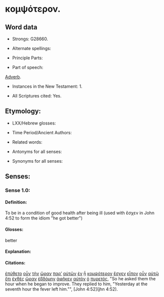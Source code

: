 # κομψότερον.

<!-- Status: S2=Needs2ndReview -->
<!-- Lexica used for edits: BDAG, FFM, LN, BN, A-S -->

## Word data

* Strongs: G28660.


* Alternate spellings:

* Principle Parts: 

* Part of speech: 

[Adverb](http://ugg.readthedocs.io/en/latest/adverb.html).

* Instances in the New Testament: 1.

* All Scriptures cited: Yes.

## Etymology: 

* LXX/Hebrew glosses: 

* Time Period/Ancient Authors: 

* Related words: 

* Antonyms for all senses:

* Synonyms for all senses: 

## Senses:

### Sense 1.0:

#### Definition: 

To be in a condition of good health after being ill (used with ἔσχεν in John 4:52 to form the idiom "he got better")

#### Glosses:

better

#### Explanation:

#### Citations:

[ἐπύθετο](../G44410/01.md) [οὖν](../G37670/01.md) [τὴν](../G35880/01.md) [ὥραν](../G56100/01.md) [παρ’](../G38440/01.md) [αὐτῶν](../G08460/01.md) [ἐν](../G17220/01.md) [ᾗ](../G37390/01.md) [κομψότερον](../G28660/01.md) [ἔσχεν](../G21920/01.md) [εἶπον](../G30040/01.md) [οὖν](../G37670/01.md) [αὐτῷ](../G08460/01.md) [ὅτι](../G37540/01.md) [ἐχθὲς](../G99999/01.md) [ὥραν](../G56100/01.md) [ἑβδόμην](../G14420/01.md) [ἀφῆκεν](../G08630/01.md) [αὐτὸν](../G08460/01.md) [ὁ](../G35880/01.md) [πυρετός](../G44460/01.md), 
"So he asked them the hour when he began to improve. They replied to him, "Yesterday at the seventh hour the fever left him."", 
[John 4:52](jhn 4:52). 
 